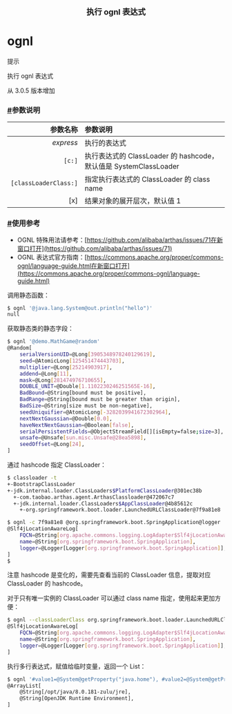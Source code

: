 <center><font size="4"><b>执行 ognl 表达式</b></font></center>

# ognl

提示

执行 ognl 表达式

从 3.0.5 版本增加

### [#](https://arthas.aliyun.com/doc/ognl.html#参数说明)参数说明

|              参数名称 | 参数说明                                                     |
| --------------------: | :----------------------------------------------------------- |
|             *express* | 执行的表达式                                                 |
|                `[c:]` | 执行表达式的 ClassLoader 的 hashcode，默认值是 SystemClassLoader |
| `[classLoaderClass:]` | 指定执行表达式的 ClassLoader 的 class name                   |
|                   [x] | 结果对象的展开层次，默认值 1                                 |

### [#](https://arthas.aliyun.com/doc/ognl.html#使用参考)使用参考

- OGNL 特殊用法请参考：[https://github.com/alibaba/arthas/issues/71在新窗口打开](https://github.com/alibaba/arthas/issues/71)
- OGNL 表达式官方指南：[https://commons.apache.org/proper/commons-ognl/language-guide.html在新窗口打开](https://commons.apache.org/proper/commons-ognl/language-guide.html)

调用静态函数：



```bash
$ ognl '@java.lang.System@out.println("hello")'
null
```

获取静态类的静态字段：



```bash
$ ognl '@demo.MathGame@random'
@Random[
    serialVersionUID=@Long[3905348978240129619],
    seed=@AtomicLong[125451474443703],
    multiplier=@Long[25214903917],
    addend=@Long[11],
    mask=@Long[281474976710655],
    DOUBLE_UNIT=@Double[1.1102230246251565E-16],
    BadBound=@String[bound must be positive],
    BadRange=@String[bound must be greater than origin],
    BadSize=@String[size must be non-negative],
    seedUniquifier=@AtomicLong[-3282039941672302964],
    nextNextGaussian=@Double[0.0],
    haveNextNextGaussian=@Boolean[false],
    serialPersistentFields=@ObjectStreamField[][isEmpty=false;size=3],
    unsafe=@Unsafe[sun.misc.Unsafe@28ea5898],
    seedOffset=@Long[24],
]
```

通过 hashcode 指定 ClassLoader：



```bash
$ classloader -t
+-BootstrapClassLoader
+-jdk.internal.loader.ClassLoaders$PlatformClassLoader@301ec38b
  +-com.taobao.arthas.agent.ArthasClassloader@472067c7
  +-jdk.internal.loader.ClassLoaders$AppClassLoader@4b85612c
    +-org.springframework.boot.loader.LaunchedURLClassLoader@7f9a81e8

$ ognl -c 7f9a81e8 @org.springframework.boot.SpringApplication@logger
@Slf4jLocationAwareLog[
    FQCN=@String[org.apache.commons.logging.LogAdapter$Slf4jLocationAwareLog],
    name=@String[org.springframework.boot.SpringApplication],
    logger=@Logger[Logger[org.springframework.boot.SpringApplication]],
]
$
```

注意 hashcode 是变化的，需要先查看当前的 ClassLoader 信息，提取对应 ClassLoader 的 hashcode。

对于只有唯一实例的 ClassLoader 可以通过 class name 指定，使用起来更加方便：



```bash
$ ognl --classLoaderClass org.springframework.boot.loader.LaunchedURLClassLoader  @org.springframework.boot.SpringApplication@logger
@Slf4jLocationAwareLog[
    FQCN=@String[org.apache.commons.logging.LogAdapter$Slf4jLocationAwareLog],
    name=@String[org.springframework.boot.SpringApplication],
    logger=@Logger[Logger[org.springframework.boot.SpringApplication]],
]
```

执行多行表达式，赋值给临时变量，返回一个 List：



```bash
$ ognl '#value1=@System@getProperty("java.home"), #value2=@System@getProperty("java.runtime.name"), {#value1, #value2}'
@ArrayList[
    @String[/opt/java/8.0.181-zulu/jre],
    @String[OpenJDK Runtime Environment],
]
```